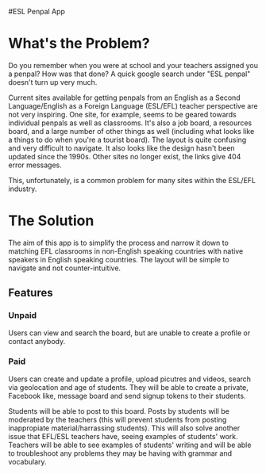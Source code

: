 #ESL Penpal App

# What's the Problem?

Do you remember when you were at school and your teachers assigned you a penpal? How was that done? A quick google search under "ESL penpal" doesn't turn up very much.

Current sites available for getting penpals from an English as a Second Language/English as a Foreign Language (ESL/EFL) teacher perspective are not very inspiring. One site, for example, seems to be geared towards individual penpals as well as classrooms. It's also a job board, a resources board, and a large number of other things as well (including what looks like a things to do when you're a tourist board). The layout is quite confusing and very difficult to navigate. It also looks like the design hasn't been updated since the 1990s. Other sites no longer exist, the links give 404 error messages.

This, unfortunately, is a common problem for many sites within the ESL/EFL industry.

# The Solution

The aim of this app is to simplify the process and narrow it down to matching EFL classrooms in non-English speaking countries with native speakers in English speaking countries. The layout will be simple to navigate and not counter-intuitive.

## Features

### Unpaid

Users can view and search the board, but are unable to create a profile or contact anybody.

### Paid

Users can create and update a profile, upload picutres and videos, search via geolocation and age of students. They will be able to create a private, Facebook like, message board and send signup tokens to their students.

Students will be able to post to this board. Posts by students will be moderated by the teachers (this will prevent students from posting inappropiate material/harrassing students). This will also solve another issue that EFL/ESL teachers have, seeing examples of students' work. Teachers will be able to see examples of students' writing and will be able to troubleshoot any problems they may be having with grammar and vocabulary.

<!-- Things you may want to cover:

* Ruby version

* System dependencies

* Configuration

* Database creation

* Database initialization

* How to run the test suite

* Services (job queues, cache servers, search engines, etc.)

* Deployment instructions

* ...


Please feel free to use a different markup language if you do not plan to run
<tt>rake doc:app</tt>. -->
